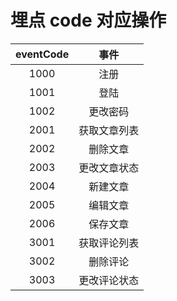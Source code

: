 # 埋点 code 对应操作

| eventCode |     事件     |
| :-------: | :----------: |
|   1000    |     注册     |
|   1001    |     登陆     |
|   1002    |   更改密码   |
|   2001    | 获取文章列表 |
|   2002    |   删除文章   |
|   2003    | 更改文章状态 |
|   2004    |   新建文章   |
|   2005    |   编辑文章   |
|   2006    |   保存文章   |
|   3001    | 获取评论列表 |
|   3002    |   删除评论   |
|   3003    | 更改评论状态 |
